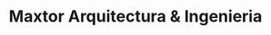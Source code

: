 ---
title: "Maxtor Arquitectura & Ingenieria"
url: /ciudad-autonoma-de-buenos-aires/maxtor-arquitectura-y-ingenieria/
shop: general
---